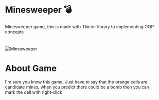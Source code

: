 # Minesweeper 💣
Minesweeper game, this is made with Tkinter library to implementing OOP concepts
#
![Minesweeper](https://user-images.githubusercontent.com/77281736/178162325-7aaab794-775d-47bf-ac49-9046fefbd825.png)
#
# About Game
I'm sure you know this game, Just have to say that the orange cells are candidate mines,
when you predict there could be a bomb then you can mark the cell with right-click
